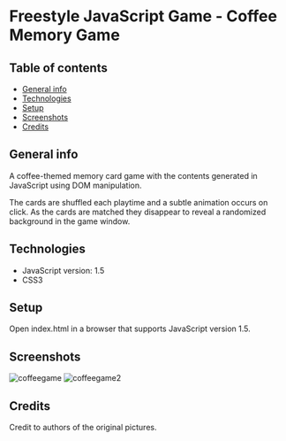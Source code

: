 # Freestyle JavaScript Game - Coffee Memory Game
## Table of contents
* [General info](#general-info)
* [Technologies](#technologies)
* [Setup](#setup)
* [Screenshots](#screenshots)
* [Credits](#credits)

## General info
A coffee-themed memory card game with the contents generated in JavaScript using DOM manipulation.

The cards are shuffled each playtime and a subtle animation occurs on click. As the cards are matched they disappear to reveal a randomized background in the game window. 

## Technologies
* JavaScript version: 1.5
* CSS3

## Setup
Open index.html in a browser that supports JavaScript version 1.5.

## Screenshots

![coffeegame](https://user-images.githubusercontent.com/61357898/213879195-9f9de7c9-d3ac-4c02-a15c-8ea5f007d65d.png)
![coffeegame2](https://user-images.githubusercontent.com/61357898/213879199-13e5ab17-654d-49d3-8614-c11dfc14090b.png)

## Credits
Credit to authors of the original pictures.


